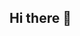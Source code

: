 ## Hi there 👋

<!--
**HongminZhao/HongminZhao** is a ✨ _special_ ✨ repository because its `README.md` (this file) appears on your GitHub profile.

- 🔭 I received my B.Sc. degree from [School of Astronautics](https://hangtian.nwpu.edu.cn/) in [Northwestern Polytechnical University](https://www.nwpu.edu.cn/) in June 2023. 
- 🔭 I'm studying at the [Institute of Automation, Chinese Academy of Sciences](http://www.ia.cas.cn/) from 2023, majoring in Multi-Agent System.
- 🌱 I’m currently learning something about reinforcement learning and deep learning to prepare myself for my research life.
- 📫 You can contact me via [my email](zhaohongmin2023@ia.ac.cn)
- 😄 I hope I can make some contribution to humanity with my hands through my efforts!
- ⚡ Fun fact: I like to touch fish in my free time!
